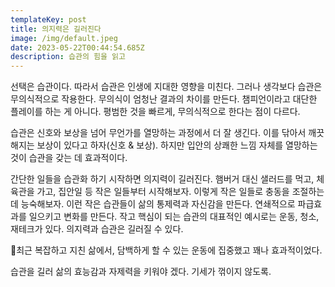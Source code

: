 ```yaml
---
templateKey: post
title: 의지력은 길러진다
image: /img/default.jpeg
date: 2023-05-22T00:44:54.685Z
description: 습관의 힘을 읽고
---
```

선택은 습관이다. 따라서 습관은 인생에 지대한 영향을 미친다. 그러나 생각보다 습관은 무의식적으로 작용한다. 무의식이 엄청난 결과의 차이를 만든다. 챔피언이라고 대단한 플레이를 하는 게 아니다. 평범한 것을 빠르게, 무의식적으로 한다는 점이 다르다. 

습관은 신호와 보상을 넘어 무언가를 열망하는 과정에서 더 잘 생긴다. 이를 닦아서 깨끗해지는 보상이 있다고 하자(신호 & 보상). 하지만 입안의 상쾌한 느낌 자체를 열망하는 것이 습관을 갖는 데 효과적이다. 

간단한 일들을 습관화 하기 시작하면 의지력이 길러진다. 햄버거 대신 샐러드를 먹고, 체육관을 가고, 집안일 등 작은 일들부터 시작해보자. 이렇게 작은 일들로 충동을 조절하는 데 능숙해보자. 이런 작은 습관들이 삶의 통제력과 자신감을 만든다. 연쇄적으로 파급효과를 일으키고 변화를 만든다. 작고 핵심이 되는 습관의 대표적인 예시로는 운동, 청소, 재테크가 있다. 의지력과 습관은 길러질 수 있다.

최근 복잡하고 지친 삶에서, 담백하게 할 수 있는 운동에 집중했고 꽤나 효과적이었다. 

습관을 길러 삶의 효능감과 자제력을 키워야 겠다. 기세가 꺾이지 않도록.